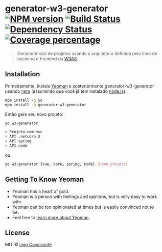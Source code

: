 # generator-w3-generator [![NPM version][npm-image]][npm-url] [![Build Status][travis-image]][travis-url] [![Dependency Status][daviddm-image]][daviddm-url] [![Coverage percentage][coveralls-image]][coveralls-url]
> Gerador inicial de projetos usando a arquitetura definida pelo time de backend e frontend da [W3AS](http://w3as.com.br)

## Installation

Primeiramente, instale [Yeoman](http://yeoman.io) e posteriormente generator-w3-generator usando [npm](https://www.npmjs.com/) (assumindo que você já tem instalado [node.js](https://nodejs.org/)).

```bash
npm install -g yo
npm install -g generator-w3-generator
```

Então gere seu novo projeto:

```bash
yo w3-generator
```

```bash
> Projeto com vue
> API .netcore 2
> API spring
> API node
```

ou

```bash
yo w3-generator [vue, core, spring, node] [nome_projeto]
```

## Getting To Know Yeoman

 * Yeoman has a heart of gold.
 * Yeoman is a person with feelings and opinions, but is very easy to work with.
 * Yeoman can be too opinionated at times but is easily convinced not to be.
 * Feel free to [learn more about Yeoman](http://yeoman.io/).

## License

MIT © [Iago Cavalcante](iagocavalcante.com.br)


[npm-image]: https://badge.fury.io/js/generator-w3-generator.svg
[npm-url]: https://npmjs.org/package/generator-w3-generator
[travis-image]: https://travis-ci.org/iagocavalcante/generator-w3-generator.svg?branch=master
[travis-url]: https://travis-ci.org/iagocavalcante/generator-w3-generator
[daviddm-image]: https://david-dm.org/iagocavalcante/generator-w3-generator.svg?theme=shields.io
[daviddm-url]: https://david-dm.org/iagocavalcante/generator-w3-generator
[coveralls-image]: https://coveralls.io/repos/iagocavalcante/generator-w3-generator/badge.svg
[coveralls-url]: https://coveralls.io/r/iagocavalcante/generator-w3-generator
